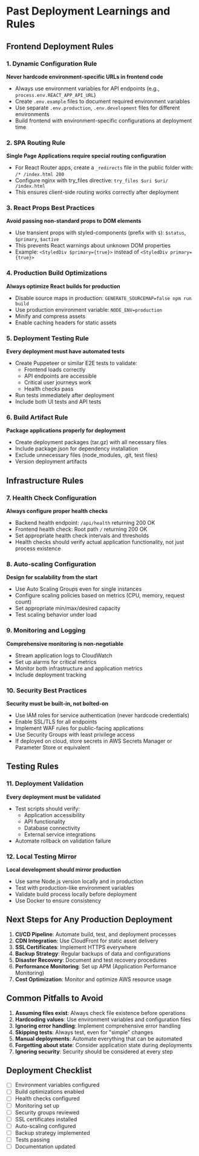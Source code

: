 # Past Deployment Learnings and Rules

## Frontend Deployment Rules

### 1. Dynamic Configuration Rule
**Never hardcode environment-specific URLs in frontend code**
- Always use environment variables for API endpoints (e.g., `process.env.REACT_APP_API_URL`)
- Create `.env.example` files to document required environment variables
- Use separate `.env.production`, `.env.development` files for different environments
- Build frontend with environment-specific configurations at deployment time

### 2. SPA Routing Rule
**Single Page Applications require special routing configuration**
- For React Router apps, create a `_redirects` file in the public folder with: `/* /index.html 200`
- Configure nginx with try_files directive: `try_files $uri $uri/ /index.html`
- This ensures client-side routing works correctly after deployment

### 3. React Props Best Practices
**Avoid passing non-standard props to DOM elements**
- Use transient props with styled-components (prefix with `$`): `$status`, `$primary`, `$active`
- This prevents React warnings about unknown DOM properties
- Example: `<StyledDiv $primary={true}>` instead of `<StyledDiv primary={true}>`

### 4. Production Build Optimizations
**Always optimize React builds for production**
- Disable source maps in production: `GENERATE_SOURCEMAP=false npm run build`
- Use production environment variable: `NODE_ENV=production`
- Minify and compress assets
- Enable caching headers for static assets

### 5. Deployment Testing Rule
**Every deployment must have automated tests**
- Create Puppeteer or similar E2E tests to validate:
  - Frontend loads correctly
  - API endpoints are accessible
  - Critical user journeys work
  - Health checks pass
- Run tests immediately after deployment
- Include both UI tests and API tests

### 6. Build Artifact Rule
**Package applications properly for deployment**
- Create deployment packages (tar.gz) with all necessary files
- Include package.json for dependency installation
- Exclude unnecessary files (node_modules, .git, test files)
- Version deployment artifacts

## Infrastructure Rules

### 7. Health Check Configuration
**Always configure proper health checks**
- Backend health endpoint: `/api/health` returning 200 OK
- Frontend health check: Root path `/` returning 200 OK
- Set appropriate health check intervals and thresholds
- Health checks should verify actual application functionality, not just process existence

### 8. Auto-scaling Configuration
**Design for scalability from the start**
- Use Auto Scaling Groups even for single instances
- Configure scaling policies based on metrics (CPU, memory, request count)
- Set appropriate min/max/desired capacity
- Test scaling behavior under load

### 9. Monitoring and Logging
**Comprehensive monitoring is non-negotiable**
- Stream application logs to CloudWatch
- Set up alarms for critical metrics
- Monitor both infrastructure and application metrics
- Include deployment tracking

### 10. Security Best Practices
**Security must be built-in, not bolted-on**
- Use IAM roles for service authentication (never hardcode credentials)
- Enable SSL/TLS for all endpoints
- Implement WAF rules for public-facing applications
- Use Security Groups with least privilege access
- If deployed on cloud, store secrets in AWS Secrets Manager or Parameter Store or equivalent

## Testing Rules

### 11. Deployment Validation
**Every deployment must be validated**
- Test scripts should verify:
  - Application accessibility
  - API functionality
  - Database connectivity
  - External service integrations
- Automate rollback on validation failure

### 12. Local Testing Mirror
**Local development should mirror production**
- Use same Node.js version locally and in production
- Test with production-like environment variables
- Validate build process locally before deployment
- Use Docker to ensure consistency

## Next Steps for Any Production Deployment

1. **CI/CD Pipeline**: Automate build, test, and deployment processes
2. **CDN Integration**: Use CloudFront for static asset delivery
3. **SSL Certificates**: Implement HTTPS everywhere
4. **Backup Strategy**: Regular backups of data and configurations
5. **Disaster Recovery**: Document and test recovery procedures
6. **Performance Monitoring**: Set up APM (Application Performance Monitoring)
7. **Cost Optimization**: Monitor and optimize AWS resource usage

## Common Pitfalls to Avoid

1. **Assuming files exist**: Always check file existence before operations
2. **Hardcoding values**: Use environment variables and configuration files
3. **Ignoring error handling**: Implement comprehensive error handling
4. **Skipping tests**: Always test, even for "simple" changes
5. **Manual deployments**: Automate everything that can be automated
6. **Forgetting about state**: Consider application state during deployments
7. **Ignoring security**: Security should be considered at every step

## Deployment Checklist

- [ ] Environment variables configured
- [ ] Build optimizations enabled
- [ ] Health checks configured
- [ ] Monitoring set up
- [ ] Security groups reviewed
- [ ] SSL certificates installed
- [ ] Auto-scaling configured
- [ ] Backup strategy implemented
- [ ] Tests passing
- [ ] Documentation updated
